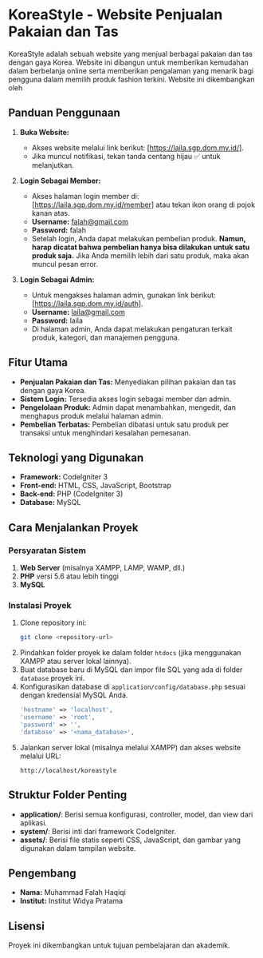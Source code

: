 # KoreaStyle - Website Penjualan Pakaian dan Tas

KoreaStyle adalah sebuah website yang menjual berbagai pakaian dan tas dengan gaya Korea. Website ini dibangun untuk memberikan kemudahan dalam berbelanja online serta memberikan pengalaman yang menarik bagi pengguna dalam memilih produk fashion terkini. Website ini dikembangkan oleh 


## Panduan Penggunaan

1. **Buka Website:**
   - Akses website melalui link berikut: [https://laila.sgp.dom.my.id/].
   - Jika muncul notifikasi, tekan tanda centang hijau ✅ untuk melanjutkan.

2. **Login Sebagai Member:**
   - Akses halaman login member di: [https://laila.sgp.dom.my.id/member] atau tekan ikon orang di pojok kanan atas.
   - **Username:** falah@gmail.com
   - **Password:** falah
   - Setelah login, Anda dapat melakukan pembelian produk. **Namun, harap dicatat bahwa pembelian hanya bisa dilakukan untuk satu produk saja.** Jika Anda memilih lebih dari satu produk, maka akan muncul pesan error.

3. **Login Sebagai Admin:**
   - Untuk mengakses halaman admin, gunakan link berikut: [https://laila.sgp.dom.my.id/auth].
   - **Username:** laila@gmail.com
   - **Password:** laila
   - Di halaman admin, Anda dapat melakukan pengaturan terkait produk, kategori, dan manajemen pengguna.

## Fitur Utama
- **Penjualan Pakaian dan Tas:** Menyediakan pilihan pakaian dan tas dengan gaya Korea.
- **Sistem Login:** Tersedia akses login sebagai member dan admin.
- **Pengelolaan Produk:** Admin dapat menambahkan, mengedit, dan menghapus produk melalui halaman admin.
- **Pembelian Terbatas:** Pembelian dibatasi untuk satu produk per transaksi untuk menghindari kesalahan pemesanan.

## Teknologi yang Digunakan
- **Framework:** CodeIgniter 3
- **Front-end:** HTML, CSS, JavaScript, Bootstrap
- **Back-end:** PHP (CodeIgniter 3)
- **Database:** MySQL

## Cara Menjalankan Proyek

### Persyaratan Sistem
1. **Web Server** (misalnya XAMPP, LAMP, WAMP, dll.)
2. **PHP** versi 5.6 atau lebih tinggi
3. **MySQL**

### Instalasi Proyek
1. Clone repository ini:
    ```bash
    git clone <repository-url>
    ```
2. Pindahkan folder proyek ke dalam folder `htdocs` (jika menggunakan XAMPP atau server lokal lainnya).
3. Buat database baru di MySQL dan impor file SQL yang ada di folder `database` proyek ini.
4. Konfigurasikan database di `application/config/database.php` sesuai dengan kredensial MySQL Anda.
    ```php
    'hostname' => 'localhost',
    'username' => 'root',
    'password' => '',
    'database' => '<nama_database>',
    ```
5. Jalankan server lokal (misalnya melalui XAMPP) dan akses website melalui URL:
    ```
    http://localhost/koreastyle
    ```

## Struktur Folder Penting
- **application/**: Berisi semua konfigurasi, controller, model, dan view dari aplikasi.
- **system/**: Berisi inti dari framework CodeIgniter.
- **assets/**: Berisi file statis seperti CSS, JavaScript, dan gambar yang digunakan dalam tampilan website.

## Pengembang
- **Nama:** Muhammad Falah Haqiqi
- **Institut:** Institut Widya Pratama

## Lisensi
Proyek ini dikembangkan untuk tujuan pembelajaran dan akademik.

